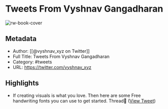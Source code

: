 # Tweets From Vyshnav Gangadharan

![rw-book-cover](https://pbs.twimg.com/profile_images/1492800609535229954/xy1_q--0.jpg)

## Metadata
- Author: [[@vyshnav_xyz on Twitter]]
- Full Title: Tweets From Vyshnav Gangadharan
- Category: #tweets
- URL: https://twitter.com/vyshnav_xyz

## Highlights
- If creating visuals is what you love.
  Then here are some Free handwriting fonts you can use to get started.
  Thread🧵 ([View Tweet](https://twitter.com/vyshnav_xyz/status/1502580563135266818))
